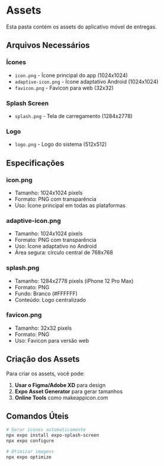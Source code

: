 # Assets

Esta pasta contém os assets do aplicativo móvel de entregas.

## Arquivos Necessários

### Ícones
- `icon.png` - Ícone principal do app (1024x1024)
- `adaptive-icon.png` - Ícone adaptativo Android (1024x1024)
- `favicon.png` - Favicon para web (32x32)

### Splash Screen
- `splash.png` - Tela de carregamento (1284x2778)

### Logo
- `logo.png` - Logo do sistema (512x512)

## Especificações

### icon.png
- Tamanho: 1024x1024 pixels
- Formato: PNG com transparência
- Uso: Ícone principal em todas as plataformas

### adaptive-icon.png
- Tamanho: 1024x1024 pixels
- Formato: PNG com transparência
- Uso: Ícone adaptativo no Android
- Área segura: círculo central de 768x768

### splash.png
- Tamanho: 1284x2778 pixels (iPhone 12 Pro Max)
- Formato: PNG
- Fundo: Branco (#FFFFFF)
- Conteúdo: Logo centralizado

### favicon.png
- Tamanho: 32x32 pixels
- Formato: PNG
- Uso: Favicon para versão web

## Criação dos Assets

Para criar os assets, você pode:

1. **Usar o Figma/Adobe XD** para design
2. **Expo Asset Generator** para gerar tamanhos
3. **Online Tools** como makeappicon.com

## Comandos Úteis

```bash
# Gerar ícones automaticamente
npx expo install expo-splash-screen
npx expo configure

# Otimizar imagens
npx expo optimize
```
